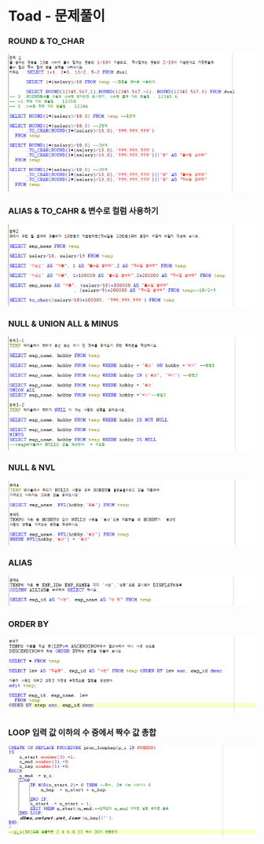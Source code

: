 # Toad - 문제풀이

### ROUND & TO\_CHAR

![](../../.gitbook/assets/2-1%20%281%29.png)

### ALIAS & TO\_CAHR & 변수로 컬럼 사용하기

![](../../.gitbook/assets/2-2%20%281%29.png)

### NULL & UNION ALL & MINUS

![](../../.gitbook/assets/2-3.png)

### NULL & NVL

![](../../.gitbook/assets/2-4.png)

### ALIAS

![](../../.gitbook/assets/2-5.png)

### ORDER BY

![](../../.gitbook/assets/2-6.png)

### LOOP 입력 값 이하의 수 중에서 짝수 값 총합

![](../../.gitbook/assets/6-4.png)



